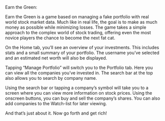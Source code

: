 Earn the Green:

Earn the Green is a game based on managing a fake portfolio with real world stock market data. Much like in real life, the goal is to make as much money as possible while minimizing losses. The game takes a simple approach to the complex world of stock trading, offering even the most novice players the chance to become the next fat cat.

On the Home tab, you’ll see an overview of your investments. This includes stats and a small summary of your portfolio. The username you’ve selected and an estimated net worth will also be displayed.

Tapping “Manage Portfolio” will switch you to the Portfolio tab. Here you can view all the companies you’ve invested in. The search bar at the top also allows you to search by company name.

Using the search bar or tapping a company’s symbol will take you to a screen where you can view more information on stock prices. Using the onscreen buttons, you can buy and sell the company’s shares. You can also add companies to the Watch-list for later viewing.

And that’s just about it. Now go forth and get rich!